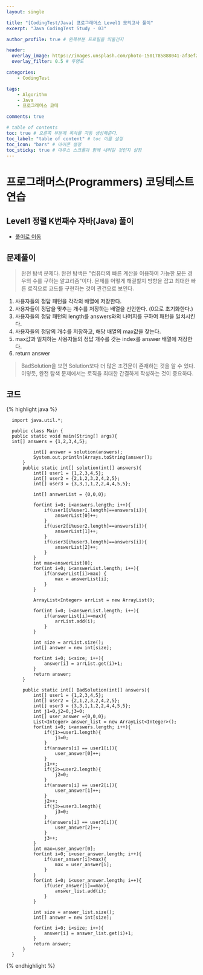 ```yaml
---
layout: single

title: "[CodingTest/Java] 프로그래머스 Level1 모의고사 풀이"
excerpt: "Java CodingTest Study - 03"

author_profile: true # 왼쪽부분 프로필을 띄울건지

header:
  overlay_image: https://images.unsplash.com/photo-1501785888041-af3ef285b470?ixlib=rb-1.2.1&ixid=eyJhcHBfaWQiOjEyMDd9&auto=format&fit=crop&w=1350&q=80
  overlay_filter: 0.5 # 투명도

categories:
    - CodingTest

tags: 
    - Algorithm
    - Java
    - 프로그래머스 코테

comments: true

# table of contents
toc: true # 오른쪽 부분에 목차를 자동 생성해준다.
toc_label: "table of content" # toc 이름 설정
toc_icon: "bars" # 아이콘 설정
toc_sticky: true # 마우스 스크롤과 함께 내려갈 것인지 설정
---
```

# 프로그래머스(Programmers) 코딩테스트 연습

## Level1 정렬 K번째수 자바(Java) 풀이

- [풀이로 이동](https://programmers.co.kr/learn/courses/30/lessons/42840)

## 문제풀이
> 완전 탐색 문제다. 완전 탐색은 "컴퓨터의 빠른 계산을 이용하여 가능한 모든 경우의 수를 구하는 알고리즘"이다. 
> 문제를 어떻게 해결할지 방향을 잡고 최대한 빠른 로직으로 코드를 구현하는 것이 관건으로 보인다.


1. 사용자들의 정답 패턴을 각각의 배열에 저장한다.
2. 사용자들이 정답을 맞추는 개수를 저장하는 배열을 선언한다. (0으로 초기화한다.)
3. 사용자들의 정답 패턴의 length를 answers와의 나머지를 구하여 패턴을 일치시킨다.
4. 사용자들의 정답의 개수를 저장하고, 해당 배열의 max값을 찾는다.
5. max값과 일치하는 사용자들의 정답 개수를 갖는 index를 answer 배열에 저장한다.
6. return answer

> BadSolution을 보면 Solution보다 더 많은 조건문이 존재하는 것을 알 수 있다. 이렇듯, 완전 탐색 문제에서는 로직을 최대한 간결하게 작성하는 것이 중요하다.

## 코드

{% highlight java %}

      import java.util.*;
      
      public class Main {
      public static void main(String[] args){
      int[] answers = {1,2,3,4,5};
      
              int[] answer = solution(answers);
              System.out.println(Arrays.toString(answer));
          }
          public static int[] solution(int[] answers){
              int[] user1 = {1,2,3,4,5};
              int[] user2 = {2,1,2,3,2,4,2,5};
              int[] user3 = {3,3,1,1,2,2,4,4,5,5};
      
              int[] answerList = {0,0,0};
      
              for(int i=0; i<answers.length; i++){
                  if(user1[i%user1.length]==answers[i]){
                      answerList[0]++;
                  }
                  if(user2[i%user2.length]==answers[i]){
                      answerList[1]++;
                  }
                  if(user3[i%user3.length]==answers[i]){
                      answerList[2]++;
                  }
              }
              int max=answerList[0];
              for(int i=0; i<answerList.length; i++){
                  if(answerList[i]>max) {
                      max = answerList[i];
                  }
              }
      
              ArrayList<Integer> arrList = new ArrayList();
      
              for(int i=0; i<answerList.length; i++){
                  if(answerList[i]==max){
                      arrList.add(i);
                  }
              }
      
              int size = arrList.size();
              int[] answer = new int[size];
      
              for(int i=0; i<size; i++){
                  answer[i] = arrList.get(i)+1;
              }
              return answer;
          }
      
          public static int[] BadSolution(int[] answers){
              int[] user1 = {1,2,3,4,5};
              int[] user2 = {2,1,2,3,2,4,2,5};
              int[] user3 = {3,3,1,1,2,2,4,4,5,5};
              int j1=0,j2=0,j3=0;
              int[] user_answer ={0,0,0};
              List<Integer> answer_list = new ArrayList<Integer>();
              for(int i=0; i<answers.length; i++){
                  if(j1>=user1.length){
                      j1=0;
                  }
                  if(answers[i] == user1[i]){
                      user_answer[0]++;
                  }
                  j1++;
                  if(j2>=user2.length){
                      j2=0;
                  }
                  if(answers[i] == user2[i]){
                      user_answer[1]++;
                  }
                  j2++;
                  if(j3>=user3.length){
                      j3=0;
                  }
                  if(answers[i] == user3[i]){
                      user_answer[2]++;
                  }
                  j3++;
              }
              int max=user_answer[0];
              for(int i=0; i<user_answer.length; i++){
                  if(user_answer[i]>max){
                      max = user_answer[i];
                  }
              }
              for(int i=0; i<user_answer.length; i++){
                  if(user_answer[i]==max){
                      answer_list.add(i);
                  }
              }
      
              int size = answer_list.size();
              int[] answer = new int[size];
      
              for(int i=0; i<size; i++){
                  answer[i] = answer_list.get(i)+1;
              }
              return answer;
          }
      }

{% endhighlight %}
